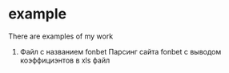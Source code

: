 # example
There are examples of my work

1) Файл с названием fonbet 
    Парсинг сайта fonbet с выводом коэффициэнтов в xls файл
